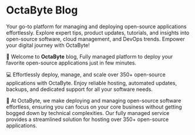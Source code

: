 # OctaByte Blog

Your go-to platform for managing and deploying open-source applications effortlessly. Explore expert tips, product updates, tutorials, and insights into open-source software, cloud management, and DevOps trends. Empower your digital journey with OctaByte!

👋 Welcome to **OctaByte** blog, Fully managed platform to deploy your favorite open-source applications just in few minutes.

💻 Effortlessly deploy, manage, and scale over 350+ open-source applications with OctaByte. Enjoy reliable hosting, automated updates, backups, and dedicated support for all your software needs.

🚀 At OctaByte, we make deploying and managing open-source software effortless, ensuring you can focus on your core business without getting bogged down by technical complexities. Our fully managed service provides a streamlined solution for hosting over 350+ open-source applications.